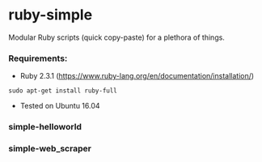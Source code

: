 # ruby-simple
Modular Ruby scripts (quick copy-paste) for a plethora of things.

### Requirements:
- Ruby 2.3.1 (https://www.ruby-lang.org/en/documentation/installation/)
```
sudo apt-get install ruby-full
```
- Tested on Ubuntu 16.04

### simple-helloworld

### simple-web_scraper
